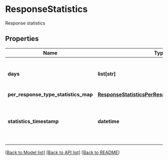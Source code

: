 # ResponseStatistics

Response statistics
## Properties
Name | Type | Description | Notes
------------ | ------------- | ------------- | -------------
**days** | **list[str]** | The set of days where response information is available | 
**per_response_type_statistics_map** | [**ResponseStatisticsPerResponseTypeStatisticsMap**](ResponseStatisticsPerResponseTypeStatisticsMap.md) |  | 
**statistics_timestamp** | **datetime** | The date and time that the response statistics were calculated | [optional] 

[[Back to Model list]](../README.md#documentation-for-models) [[Back to API list]](../README.md#documentation-for-api-endpoints) [[Back to README]](../README.md)


